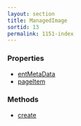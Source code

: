 ```yaml
---
layout: section
title: ManagedImage
sortid: 13
permalink: 1151-index
---
```


### Properties

* [entMetaData](Properties/entMetaData.md)
* [pageItem](Properties/pageItem.md)

### Methods

* [create](Methods/create.md)